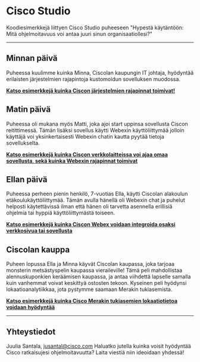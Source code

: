 # Cisco Studio
Koodiesimerkkejä liittyen Cisco Studio puheeseen "Hypestä käytäntöön: Mitä ohjelmoitavuus voi antaa juuri sinun organisaatiollesi?"

---

## Minnan päivä

Puheessa kuulimme kuinka Minna, Ciscolan kaupungin IT johtaja, hyödyntää erilaisten järjestelmien rajapintoja kustomoidun sovelluksen muodossa.

**[Katso esimerkkejä kuinka Ciscon järjestelmien rajapinnat toimivat!](./minna)**


## Matin päivä

Puheessa oli mukana myös Matti, joka ajoi start uppinsa sovellusta Ciscon reitittimessä. Tämän lisäksi sovellus käytti Webexin käyttöliittymää jolloin käyttäjä voi yksinkertaisesti Webexin chatin kautta pyytää tietoja sovellukselta.

**[Katso esimerkkejä kuinka Ciscon verkkolaitteissa voi ajaa omaa sovellusta, sekä kuinka Webexin rajapinnat toimivat](./matti)**


## Ellan päivä

Puheessa perheen pienin henkilö, 7-vuotias Ella, käytti Ciscolan alakoulun etäkoulukäyttöliittymää. Tämän avulla hänellä oli Webexin chat ja puhelut helposti käytettävissä ilman että hänen oli tarvetta asennella erillisiä ohjelmia tai hyppiä käyttöliittymästä toiseen.

**[Katso esimerkkejä kuinka Ciscon Webex voidaan integroida osaksi verkkosivua tai sovellusta](./ella)**


## Ciscolan kauppa

Puheen lopussa Ella ja Minna käyvät Ciscolan kaupassa, joka tarjoaa monsterin metsästyspelin kaupassa vieraileville! Tämä peli mahdollistaa alennuskuponkien keräämisen kaupassa, ja antaa viihdettä lapselle samalla kuin vanhemmat voivat keskittyä ostosten tekoon. Kyseinen peli hyödynsi lokaatioanalytiikkaa, jota pystymme saamaan Merakin tukiasemista.

**[Katso esimerkkejä kuinka Cisco Merakin tukiasemien lokaatiotietoa voidaan hyödyntää](./kauppa)**

---

## Yhteystiedot
Juulia Santala, jusantal@cisco.com
Haluatko jutella kuinka voisit hyödyntää Cisco ratkaisujesi ohjelmoitavuutta? Laita viestiä niin ideoidaan yhdessä!
